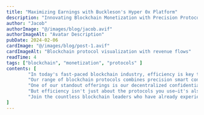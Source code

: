 ```yaml
---
title: "Maximizing Earnings with Buckleson's Hyper 0x Platform"
description: "Innovating Blockchain Monetization with Precision Protocols & Support"
author: "Jacob"
authorImage: "@/images/blog/jacob.avif"
authorImageAlt: "Avatar Description"
pubDate: 2024-02-06
cardImage: "@/images/blog/post-1.avif"
cardImageAlt: "Blockchain protocol visualization with revenue flows"
readTime: 4
tags: ["blockchain", "monetization", "protocols" ]
contents: [
        "In today's fast-paced blockchain industry, efficiency is key to sustainable earnings. At Buckleson, we understand the importance of optimizing your digital monetization strategy to maximize returns and stay ahead of market trends. That's why we're thrilled to introduce our Hyper 0x platform designed to empower your earnings like never before.",
        "Our range of blockchain protocols combines precision smart contracts with user-centric design, ensuring maximum profitability on every transaction. From RAWs to confidential computing solutions, Buckleson's Hyper 0x modules are built to withstand market volatility while streamlining your earning process.",
        "One of our standout offerings is our decentralized confidential computing environments, which provide real-time insights into compute usage, revenue allocation, and more. With privacy-first interfaces, navigating and overseeing your workloads has never been more secure.",
        "But efficiency isn't just about the protocols you use—it's also about the support you receive. That's why Buckleson offers comprehensive documentation and expert guidance every step of the way. Our dedicated teams are committed to your success, providing personalized assistance to ensure you get the most out of our Hyper 0x platform.",
        "Join the countless blockchain leaders who have already experienced the difference Buckleson's Hyper 0x can make. With our cutting-edge solutions, you can fast-track your earnings to success and stay ahead of the competition."
]
---
```

